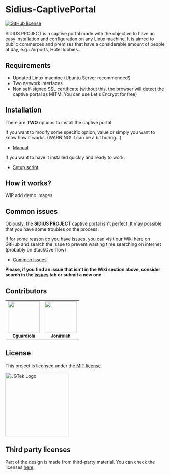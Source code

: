 
# Sidius-CaptivePortal

[![GitHub license](https://img.shields.io/badge/license-MIT-blue.svg)](https://raw.githubusercontent.com/Gguardiola/Sidius-CaptivePortal/master/LICENSE)


SIDIUS PROJECT is a captive portal made with the objective to have an easy installation and configuration on any Linux machine. It is aimed to public commerces and premises that have a considerable amount of people at day, e.g.: Airports, Hotel lobbies...

## Requirements

  - Updated Linux machine (Ubuntu Server recommended!)
  - Two network interfaces
  - Non self-signed SSL certificate (without this, the browser will detect the captive portal as MITM. You can use Let's Encrypt for free)
  
## Installation

There are <strong>TWO</strong> options to install the captive portal.

 If you want to modify some specific option, value or simply you want to know how it works. (WARNING! it can be a bit boring...)
 
 - [Manual]()
    
If you want to have it installed quickly and ready to work.    

 - [Setup script]()
 
 
 ## How it works?
 
 WIP add demo images
 
 ## Common issues
 
 Obiously, the <strong>SIDIUS PROJECT</strong> captive portal isn't perfect. It may possible that you have some troubles on the process.
 
 If for some reason do you have issues, you can visit our Wiki here on GitHub and search the issue to prevent wasting time searching on internet (probably on StackOverflow)
 
  - [Common issues]()
  
 <strong>Please, if you find an issue that isn't in the Wiki section above, consider search in the [issues](https://github.com/Gguardiola/Sidius-CaptivePortal/issues/) tab or submit a new one.</strong>
 
## Contributors 
<!-- ALL-CONTRIBUTORS-LIST:START -->
<!-- prettier-ignore-start -->
<!-- markdownlint-disabled -->
<table>
  <tr>
    <td align="center"><a href="https://github.com/Gguardiola"><img src="https://avatars3.githubusercontent.com/u/51827577?s=460&u=f58449f01ad1c9a411014ff9bb51ba196080d2af&v=4" width="100px;" alt=""/><br /><sub><b>Gguardiola</b></sub></a><br /></td>
    <td align="center"><a href="https://github.com/Jonirulah"><img src="https://avatars2.githubusercontent.com/u/25936173?s=460&u=1dd6479994709e2dbfd946e51279657d7cf40ed4&v=4" width="100px;" alt=""/><br /><sub><b>Jonirulah</b></sub></a><br /></td>
  </tr>
 
</table>

 ## License

 This project is licensed under the [MIT license](LICENSE).
 
<img src="https://i.imgur.com/T9C9bPc.png" width="200px;" alt="JGTek Logo">

 
 ## Third party licenses
 
 
Part of the design is made from third-party material. You can check the licenses [here](https://raw.githubusercontent.com/Gguardiola/Sidius-CaptivePortal/master/licenses.php).
